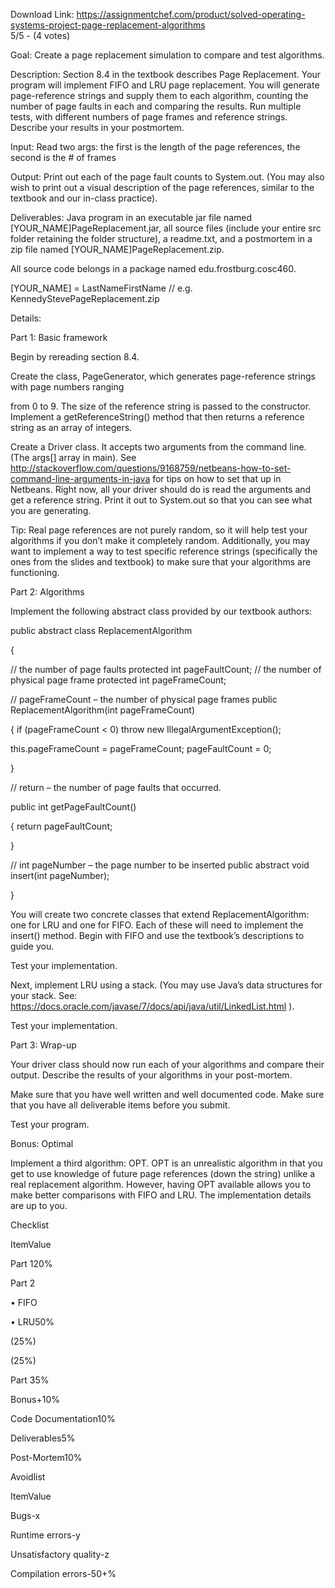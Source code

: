 Download Link: https://assignmentchef.com/product/solved-operating-systems-project-page-replacement-algorithms
<br>
5/5 - (4 votes)

Goal: Create a page replacement simulation to compare and test algorithms.



Description: Section 8.4 in the textbook describes Page Replacement.  Your program will implement FIFO and LRU page replacement.  You will generate page-reference strings and supply them to each algorithm, counting the number of page faults in each and comparing the results.  Run multiple tests, with different numbers of page frames and reference strings.  Describe your results in your postmortem.

Input: Read two args: the first is the length of the page references, the second is the # of frames

Output: Print out each of the page fault counts to System.out.  (You may also wish to print out a visual description of the page references, similar to the textbook and our in-class practice).

Deliverables: Java program in an executable jar file named [YOUR_NAME]PageReplacement.jar, all source files (include your entire src folder retaining the folder structure), a readme.txt, and a postmortem in a zip file named [YOUR_NAME]PageReplacement.zip.

All source code belongs in a package named edu.frostburg.cosc460.

[YOUR_NAME] = LastNameFirstName     // e.g. KennedyStevePageReplacement.zip

Details:

Part 1:  Basic framework

Begin by rereading section 8.4.

Create the class, PageGenerator, which generates page-reference strings with page numbers ranging

from 0 to 9.  The size of the reference string is passed to the constructor.  Implement a getReferenceString() method that then returns a reference string as an array of integers.

Create a Driver class.  It accepts two arguments from the command line.  (The args[] array in main).  See <a href="https://stackoverflow.com/questions/9168759/netbeans-how-to-set-command-line-arguments-in-java" target="_blank" rel="nofollow noopener">http://stackoverflow.com/questions/9168759/netbeans-how-to-set-command-line-arguments-in-java</a> for tips on how to set that up in Netbeans.  Right now, all your driver should do is read the arguments and get a reference string.  Print it out to System.out so that you can see what you are generating.

Tip: Real page references are not purely random, so it will help test your algorithms if you don’t make it completely random.  Additionally, you may want to implement a way to test specific reference strings (specifically the ones from the slides and textbook) to make sure that your algorithms are functioning.

Part 2: Algorithms

Implement the following abstract class provided by our textbook authors:

public abstract class ReplacementAlgorithm

{

// the number of page faults protected int pageFaultCount; // the number of physical page frame protected int pageFrameCount;

// pageFrameCount – the number of physical page frames public ReplacementAlgorithm(int pageFrameCount)

{ if (pageFrameCount &lt; 0) throw new IllegalArgumentException();

this.pageFrameCount = pageFrameCount; pageFaultCount = 0;

}

// return – the number of page faults that occurred.

public int getPageFaultCount()

{ return pageFaultCount;

}

// int pageNumber – the page number to be inserted public abstract void insert(int pageNumber);

}

You will create two concrete classes that extend ReplacementAlgorithm: one for LRU and one for FIFO.  Each of these will need to implement the insert() method.  Begin with FIFO and use the textbook’s descriptions to guide you.

Test your implementation.

Next, implement LRU using a stack.  (You may use Java’s data structures for your stack.  See: <a href="https://docs.oracle.com/javase/7/docs/api/java/util/LinkedList.html" target="_blank" rel="nofollow noopener">https://docs.oracle.com/javase/7/docs/api/java/util/LinkedList.html</a> ).

Test your implementation.

Part 3: Wrap-up

Your driver class should now run each of your algorithms and compare their output.  Describe the results of your algorithms in your post-mortem.

Make sure that you have well written and well documented code.  Make sure that you have all deliverable items before you submit.

Test your program.

Bonus:  Optimal

Implement a third algorithm: OPT.  OPT is an unrealistic algorithm in that you get to use knowledge of future page references (down the string) unlike a real replacement algorithm.  However, having OPT available allows you to make better comparisons with FIFO and LRU.  The implementation details are up to you.

Checklist

ItemValue

Part 120%

Part 2

•      FIFO

•      LRU50%

(25%)

(25%)

Part 35%

Bonus+10%

Code Documentation10%

Deliverables5%

Post-Mortem10%

Avoidlist

ItemValue

Bugs-x

Runtime errors-y

Unsatisfactory quality-z

Compilation errors-50+%
